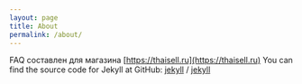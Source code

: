 ```yaml
---
layout: page
title: About
permalink: /about/
---
```


FAQ составлен для магазина [https://thaisell.ru](https://thaisell.ru)
You can find the source code for Jekyll at GitHub:
[jekyll][jekyll-organization] /
[jekyll](https://github.com/jekyll/jekyll)


[jekyll-organization]: https://github.com/jekyll
